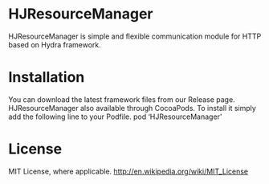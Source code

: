 HJResourceManager
============

HJResourceManager is simple and flexible communication module for HTTP based on Hydra framework.

# Installation

You can download the latest framework files from our Release page.
HJResourceManager also available through CocoaPods. To install it simply add the following line to your Podfile.
pod ‘HJResourceManager’

# License

MIT License, where applicable. http://en.wikipedia.org/wiki/MIT_License
